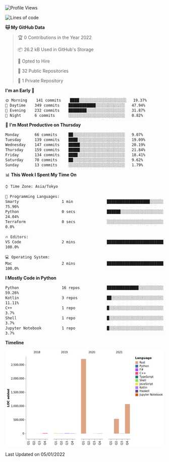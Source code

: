 <!--START_SECTION:waka-->
![Profile Views](http://img.shields.io/badge/Profile%20Views-1-blue)

![Lines of code](https://img.shields.io/badge/From%20Hello%20World%20I%27ve%20Written-4%20Million%20lines%20of%20code-blue)

**🐱 My GitHub Data** 

> 🏆 0 Contributions in the Year 2022
 > 
> 📦 26.2 kB Used in GitHub's Storage 
 > 
> 💼 Opted to Hire
 > 
> 📜 32 Public Repositories 
 > 
> 🔑 1 Private Repository 
 > 
**I'm an Early 🐤** 

```text
🌞 Morning    141 commits    ████░░░░░░░░░░░░░░░░░░░░░   19.37% 
🌆 Daytime    349 commits    ████████████░░░░░░░░░░░░░   47.94% 
🌃 Evening    232 commits    ████████░░░░░░░░░░░░░░░░░   31.87% 
🌙 Night      6 commits      ░░░░░░░░░░░░░░░░░░░░░░░░░   0.82%

```
📅 **I'm Most Productive on Thursday** 

```text
Monday       66 commits     ██░░░░░░░░░░░░░░░░░░░░░░░   9.07% 
Tuesday      139 commits    ████░░░░░░░░░░░░░░░░░░░░░   19.09% 
Wednesday    147 commits    █████░░░░░░░░░░░░░░░░░░░░   20.19% 
Thursday     159 commits    █████░░░░░░░░░░░░░░░░░░░░   21.84% 
Friday       134 commits    ████░░░░░░░░░░░░░░░░░░░░░   18.41% 
Saturday     70 commits     ██░░░░░░░░░░░░░░░░░░░░░░░   9.62% 
Sunday       13 commits     ░░░░░░░░░░░░░░░░░░░░░░░░░   1.79%

```


📊 **This Week I Spent My Time On** 

```text
⌚︎ Time Zone: Asia/Tokyo

💬 Programming Languages: 
Smarty                   1 min               ███████████████████░░░░░░   75.96% 
Python                   0 secs              ██████░░░░░░░░░░░░░░░░░░░   24.04% 
Terraform                0 secs              ░░░░░░░░░░░░░░░░░░░░░░░░░   0.0%

🔥 Editors: 
VS Code                  2 mins              █████████████████████████   100.0%

💻 Operating System: 
Mac                      2 mins              █████████████████████████   100.0%

```

**I Mostly Code in Python** 

```text
Python                   16 repos            ██████████████░░░░░░░░░░░   59.26% 
Kotlin                   3 repos             ██░░░░░░░░░░░░░░░░░░░░░░░   11.11% 
C++                      1 repo              █░░░░░░░░░░░░░░░░░░░░░░░░   3.7% 
Shell                    1 repo              █░░░░░░░░░░░░░░░░░░░░░░░░   3.7% 
Jupyter Notebook         1 repo              █░░░░░░░░░░░░░░░░░░░░░░░░   3.7%

```


**Timeline**

![Chart not found](https://raw.githubusercontent.com/kitagawa-hr/kitagawa-hr/main/charts/bar_graph.png) 


 Last Updated on 05/01/2022
<!--END_SECTION:waka-->
